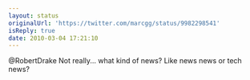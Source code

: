 ```yaml
---
layout: status
originalUrl: 'https://twitter.com/marcgg/status/9982298541'
isReply: true
date: 2010-03-04 17:21:10
---
```


@RobertDrake Not really... what kind of news? Like news news or tech news?
